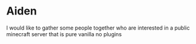 # Aiden
I would like to gather some people together who are interested in a public minecraft server that is pure vanilla no plugins 
